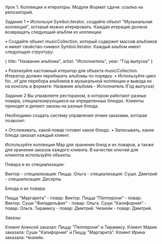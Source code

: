 Урок 1. Коллекции и итераторы. Модули Формат сдачи: ссылка на репозиторий.

Задание 1 • Используя Symbol.iterator, создайте объект "Музыкальная коллекция", который можно итерировать. Каждая итерация должна возвращать следующий альбом из коллекции.

• Создайте объект musicCollection, который содержит массив альбомов и имеет свойство-символ Symbol.iterator. Каждый альбом имеет следующую структуру:

{ title: "Название альбома", artist: "Исполнитель", year: "Год выпуска" }

• Реализуйте кастомный итератор для объекта musicCollection. Итератор должен перебирать альбомы по порядку. • Используйте цикл for...of для перебора альбомов в музыкальной коллекции и вывода их на консоль в формате: Название альбома - Исполнитель (Год выпуска)

Задание 2 Вы управляете рестораном, в котором работают разные повара, специализирующиеся на определенных блюдах. Клиенты приходят и делают заказы на разные блюда.

Необходимо создать систему управления этими заказами, которая позволит:

• Отслеживать, какой повар готовит какое блюдо. • Записывать, какие блюда заказал каждый клиент.

Используйте коллекции Map для хранения блюд и их поваров, а также для хранения заказов каждого клиента. В качестве ключей для клиентов используйте объекты.

Повара и их специализации:

Виктор - специализация: Пицца. Ольга - специализация: Суши. Дмитрий - специализация: Десерты.

Блюда и их повара:

Пицца "Маргарита" - повар: Виктор. Пицца "Пепперони" - повар: Виктор. Суши "Филадельфия" - повар: Ольга. Суши "Калифорния" - повар: Ольга. Тирамису - повар: Дмитрий. Чизкейк - повар: Дмитрий.

Заказы:

Клиент Алексей заказал: Пиццу "Пепперони" и Тирамису. Клиент Мария заказала: Суши "Калифорния" и Пиццу "Маргарита". Клиент Ирина заказала: Чизкейк.
